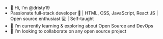 - 👋 Hi, I’m @dristy19 
- Passionate full-stack developer 🚀 | HTML, CSS, JavaScript, React JS | Open source enthusiast 💻 | Self-taught 
- 🌱 I’m currently learning & exploring about Open Source and DevOps
- 💞️ I’m looking to collaborate on any open source project 


<!---
dristy19/dristy19 is a ✨ special ✨ repository because its `README.md` (this file) appears on your GitHub profile.
You can click the Preview link to take a look at your changes.
--->
